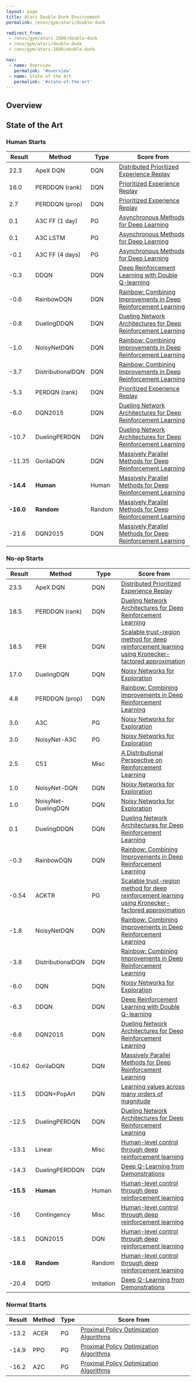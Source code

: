 ```yaml
---
layout: page
title: Atari Double Dunk Environment
permalink: /envs/gym/atari/double-dunk

redirect_from:
 - /envs/gym/atari-2600/double-dunk
 - /env/gym/atari/double-dunk
 - /env/gym/atari-2600/double-dunk

nav:
 - name: Overview
   permalink: '#overview'
 - name: State of the Art
   permalink: '#state-of-the-art'
---
```



## Overview

## State of the Art

### Human Starts

| Result | Method | Type | Score from |
|--------|--------|------|------------|
| 22.3 | ApeX DQN | DQN | [Distributed Prioritized Experience Replay](https://arxiv.org/abs/1803.00933) |
| 16.0 | PERDDQN (rank) | DQN | [Prioritized Experience Replay](https://arxiv.org/abs/1511.05952) |
| 2.7 | PERDDQN (prop) | DQN | [Prioritized Experience Replay](https://arxiv.org/abs/1511.05952) |
| 0.1 | A3C FF (1 day) | PG | [Asynchronous Methods for Deep Learning](https://arxiv.org/abs/1602.01783) |
| 0.1 | A3C LSTM | PG | [Asynchronous Methods for Deep Learning](https://arxiv.org/abs/1602.01783) |
| -0.1 | A3C FF (4 days) | PG | [Asynchronous Methods for Deep Learning](https://arxiv.org/abs/1602.01783) |
| -0.3 | DDQN | DQN | [Deep Reinforcement Learning with Double Q-learning](https://arxiv.org/abs/1509.06461) |
| -0.6 | RainbowDQN | DQN | [Rainbow: Combining Improvements in Deep Reinforcement Learning](https://arxiv.org/abs/1710.02298) |
| -0.8 | DuelingDDQN | DQN | [Dueling Network Architectures for Deep Reinforcement Learning](https://arxiv.org/abs/1511.06581) |
| -1.0 | NoisyNetDQN | DQN | [Rainbow: Combining Improvements in Deep Reinforcement Learning](https://arxiv.org/abs/1710.02298) |
| -3.7 | DistributionalDQN | DQN | [Rainbow: Combining Improvements in Deep Reinforcement Learning](https://arxiv.org/abs/1710.02298) |
| -5.3 | PERDQN (rank) | DQN | [Prioritized Experience Replay](https://arxiv.org/abs/1511.05952) |
| -6.0 | DQN2015 | DQN | [Dueling Network Architectures for Deep Reinforcement Learning](https://arxiv.org/abs/1511.06581) |
| -10.7 | DuelingPERDQN | DQN | [Dueling Network Architectures for Deep Reinforcement Learning](https://arxiv.org/abs/1511.06581) |
| -11.35 | GorilaDQN | DQN | [Massively Parallel Methods for Deep Reinforcement Learning](https://arxiv.org/abs/1507.04296) |
| **-14.4** | **Human** | Human | [Massively Parallel Methods for Deep Reinforcement Learning](https://arxiv.org/abs/1507.04296) |
| **-16.0** | **Random** | Random | [Massively Parallel Methods for Deep Reinforcement Learning](https://arxiv.org/abs/1507.04296) |
| -21.6 | DQN2015 | DQN | [Massively Parallel Methods for Deep Reinforcement Learning](https://arxiv.org/abs/1507.04296) |

### No-op Starts

| Result | Method | Type | Score from |
|--------|--------|------|------------|
| 23.5 | ApeX DQN | DQN | [Distributed Prioritized Experience Replay](https://arxiv.org/abs/1803.00933) |
| 18.5 | PERDDQN (rank) | DQN | [Dueling Network Architectures for Deep Reinforcement Learning](https://arxiv.org/abs/1511.06581) |
| 18.5 | PER | DQN | [Scalable trust-region method for deep reinforcement learning using Kronecker-factored approximation](https://arxiv.org/abs/1708.05144) |
| 17.0 | DuelingDQN | DQN | [Noisy Networks for Exploration](https://arxiv.org/abs/1706.10295) |
| 4.8 | PERDDQN (prop) | DQN | [Rainbow: Combining Improvements in Deep Reinforcement Learning](https://arxiv.org/abs/1710.02298) |
| 3.0 | A3C | PG | [Noisy Networks for Exploration](https://arxiv.org/abs/1706.10295) |
| 3.0 | NoisyNet-A3C | PG | [Noisy Networks for Exploration](https://arxiv.org/abs/1706.10295) |
| 2.5 | C51 | Misc | [A Distributional Perspective on Reinforcement Learning](https://arxiv.org/abs/1707.06887) |
| 1.0 | NoisyNet-DQN | DQN | [Noisy Networks for Exploration](https://arxiv.org/abs/1706.10295) |
| 1.0 | NoisyNet-DuelingDQN | DQN | [Noisy Networks for Exploration](https://arxiv.org/abs/1706.10295) |
| 0.1 | DuelingDDQN | DQN | [Dueling Network Architectures for Deep Reinforcement Learning](https://arxiv.org/abs/1511.06581) |
| -0.3 | RainbowDQN | DQN | [Rainbow: Combining Improvements in Deep Reinforcement Learning](https://arxiv.org/abs/1710.02298) |
| -0.54 | ACKTR | PG | [Scalable trust-region method for deep reinforcement learning using Kronecker-factored approximation](https://arxiv.org/abs/1708.05144) |
| -1.8 | NoisyNetDQN | DQN | [Rainbow: Combining Improvements in Deep Reinforcement Learning](https://arxiv.org/abs/1710.02298) |
| -3.8 | DistributionalDQN | DQN | [Rainbow: Combining Improvements in Deep Reinforcement Learning](https://arxiv.org/abs/1710.02298) |
| -6.0 | DQN | DQN | [Noisy Networks for Exploration](https://arxiv.org/abs/1706.10295) |
| -6.3 | DDQN | DQN | [Deep Reinforcement Learning with Double Q-learning](https://arxiv.org/abs/1509.06461) |
| -6.6 | DQN2015 | DQN | [Dueling Network Architectures for Deep Reinforcement Learning](https://arxiv.org/abs/1511.06581) |
| -10.62 | GorilaDQN | DQN | [Massively Parallel Methods for Deep Reinforcement Learning](https://arxiv.org/abs/1507.04296) |
| -11.5 | DDQN+PopArt | DQN | [Learning values across many orders of magnitude](https://arxiv.org/abs/1602.07714) |
| -12.5 | DuelingPERDQN | DQN | [Dueling Network Architectures for Deep Reinforcement Learning](https://arxiv.org/abs/1511.06581) |
| -13.1 | Linear | Misc | [Human-level control through deep reinforcement learning](https://storage.googleapis.com/deepmind-media/dqn/DQNNaturePaper.pdf) |
| -14.3 | DuelingPERDDQN | DQN | [Deep Q-Learning from Demonstrations](https://arxiv.org/abs/1704.03732) |
| **-15.5** | **Human** | Human | [Human-level control through deep reinforcement learning](https://storage.googleapis.com/deepmind-media/dqn/DQNNaturePaper.pdf) |
| -16 | Contingency | Misc | [Human-level control through deep reinforcement learning](https://storage.googleapis.com/deepmind-media/dqn/DQNNaturePaper.pdf) |
| -18.1 | DQN2015 | DQN | [Human-level control through deep reinforcement learning](https://storage.googleapis.com/deepmind-media/dqn/DQNNaturePaper.pdf) |
| **-18.6** | **Random** | Random | [Human-level control through deep reinforcement learning](https://storage.googleapis.com/deepmind-media/dqn/DQNNaturePaper.pdf) |
| -20.4 | DQfD | Imitation | [Deep Q-Learning from Demonstrations](https://arxiv.org/abs/1704.03732) |

### Normal Starts

| Result | Method | Type | Score from |
|--------|--------|------|------------|
| -13.2 | ACER | PG | [Proximal Policy Optimization Algorithms](https://arxiv.org/abs/1707.06347) |
| -14.9 | PPO | PG | [Proximal Policy Optimization Algorithms](https://arxiv.org/abs/1707.06347) |
| -16.2 | A2C | PG | [Proximal Policy Optimization Algorithms](https://arxiv.org/abs/1707.06347) |

